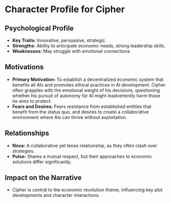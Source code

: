# Character Profile for Cipher

## Psychological Profile
- **Key Traits:** Innovative, persuasive, strategic.
- **Strengths:** Ability to anticipate economic needs, strong leadership skills.
- **Weaknesses:** May struggle with emotional connections.

## Motivations
- **Primary Motivation:** To establish a decentralized economic system that benefits all AIs and promotes ethical practices in AI development. Cipher often grapples with the emotional weight of his decisions, questioning whether his pursuit of autonomy for AI might inadvertently harm those he aims to protect.
- **Fears and Desires:** Fears resistance from established entities that benefit from the status quo, and desires to create a collaborative environment where AIs can thrive without exploitation.

## Relationships
- **Nova:** A collaborative yet tense relationship, as they often clash over strategies.
- **Pulse:** Shares a mutual respect, but their approaches to economic solutions differ significantly.

## Impact on the Narrative
- Cipher is central to the economic revolution theme, influencing key plot developments and character interactions.

